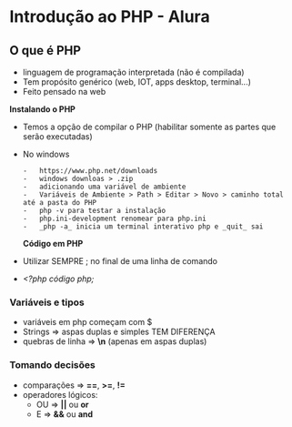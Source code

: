 # Introdução ao PHP - Alura

## O que é PHP

-   linguagem de programação interpretada (não é compilada)
-   Tem propósito genérico (web, IOT, apps desktop, terminal...)
-   Feito pensado na web

**Instalando o PHP**

-   Temos a opção de compilar o PHP (habilitar somente as partes que serão executadas)
-   No windows

        -   https://www.php.net/downloads
        -   windows downloas > .zip
        -   adicionando uma variável de ambiente
        -   Variáveis de Ambiente > Path > Editar > Novo > caminho total até a pasta do PHP
        -   php -v para testar a instalação
        -   php.ini-development renomear para php.ini
        -   _php -a_ inicia um terminal interativo php e _quit_ sai

    **Código em PHP**

-   Utilizar SEMPRE ; no final de uma linha de comando
-   _<?php código php;_

### Variáveis e tipos

-   variáveis em php começam com $
-   Strings => aspas duplas e simples TEM DIFERENÇA
-   quebras de linha => **\n** (apenas em aspas duplas)

### Tomando decisões

-   comparações => **==**, **>=**, **!=**
-   operadores lógicos:
    -   OU => **||** ou **or**
    -   E => **&&** ou **and**
